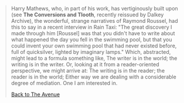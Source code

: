 > Harry Mathews, who, in part of his work, has vertiginously built upon
> (see **The Conversions and Tlooth**, recently reissued by Dalkey
> Archive), the wonderful, strange narratives of Raymond Roussel, had
> this to say in a recent interview in Rain Taxi: \"The great discovery
> I made through him \[Roussel\] was that you didn\'t have to write
> about what happened the day you fell in the swimming pool, but that
> you could invent your own swimming pool that had never existed before,
> full of quicksilver, lighted by imaginary lamps.\" Which, abstracted,
> might lead to a formula something like, The writer is in the world;
> the writing is in the writer. Or, looking at it from a reader-oriented
> perspective, we might arrive at: The writing is in the reader; the
> reader is in the world; Either way we are dealing with a considerable
> degree of mediation. One I am interested in.
>
> [Back to The Avenue](hunt.html)

